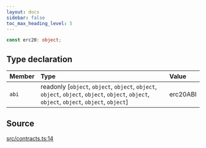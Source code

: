 ```yaml
---
layout: docs
sidebar: false
toc_max_heading_level: 5
---
```


```ts
const erc20: object;
```

## Type declaration

| Member | Type | Value |
| :------ | :------ | :------ |
| `abi` | readonly [`object`, `object`, `object`, `object`, `object`, `object`, `object`, `object`, `object`, `object`, `object`, `object`, `object`] | erc20ABI |

## Source

[src/contracts.ts:14](https://github.com/OffchainLabs/arbitrum-orbit-sdk/blob/27c24d61cdc7e62a81af29bd04f39d5a3549ecb3/src/contracts.ts#L14)
